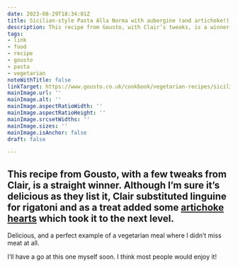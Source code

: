 ```yaml
---
date: 2023-08-29T18:34:01Z
title: Sicilian-style Pasta Alla Norma with aubergine (and artichoke!)
description: This recipe from Gousto, with Clair’s tweaks, is a winner
tags:
- link
- food
- recipe
- gousto
- pasta
- vegetarian
noteWithTitle: false
linkTarget: https://www.gousto.co.uk/cookbook/vegetarian-recipes/sicilian-pasta-alla-norma-with-aubergine
mainImage.url: ''
mainImage.alt: ''
mainImage.aspectRatioWidth: ''
mainImage.aspectRatioHeight: ''
mainImage.srcsetWidths: ''
mainImage.sizes: ''
mainImage.isAnchor: false
draft: false

---
```

This recipe from Gousto, with a few tweaks from Clair, is a straight winner. Although I’m sure it’s delicious as they list it, Clair substituted linguine for rigatoni and as a treat added some [artichoke hearts](https://www.waitrose.com/ecom/products/waitrose-sliced-artichoke-hearts/017483-8480-8481) which took it to the next level.
---

Delicious, and a perfect example of a vegetarian meal where I didn’t miss meat at all.

I’ll have a go at this one myself soon. I think most people would enjoy it!
